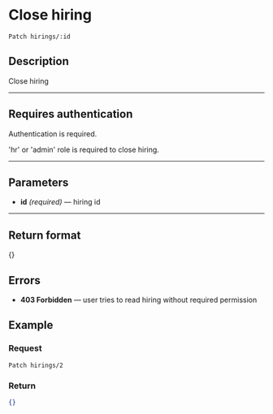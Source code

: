 # Close hiring

``` Text
Patch hirings/:id
```

## Description

Close hiring

***

## Requires authentication

Authentication is required.

'hr' or 'admin' role is required to close hiring.

***

## Parameters

- **id** *(required)* — hiring id

***

## Return format

{}

## Errors


- **403 Forbidden** — user tries to read hiring without required permission
## Example

### Request

``` Text
Patch hirings/2
```

### Return

``` JSON
{}
```
